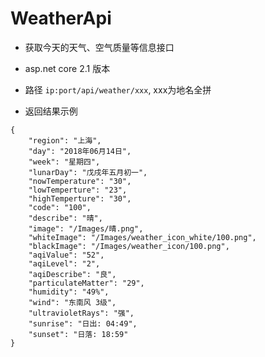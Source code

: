 # WeatherApi
* 获取今天的天气、空气质量等信息接口

* asp.net core 2.1 版本

* 路径 `ip:port/api/weather/xxx`, xxx为地名全拼

* 返回结果示例
```
{
    "region": "上海",
    "day": "2018年06月14日",
    "week": "星期四",
    "lunarDay": "戊戌年五月初一",
    "nowTemperature": "30",
    "lowTemperture": "23",
    "highTemperture": "30",
    "code": "100",
    "describe": "晴",
    "image": "/Images/晴.png",
    "whiteImage": "/Images/weather_icon_white/100.png",
    "blackImage": "/Images/weather_icon/100.png",
    "aqiValue": "52",
    "aqiLevel": "2",
    "aqiDescribe": "良",
    "particulateMatter": "29",
    "humidity": "49%",
    "wind": "东南风 3级",
    "ultravioletRays": "强",
    "sunrise": "日出: 04:49",
    "sunset": "日落: 18:59"
}
```

